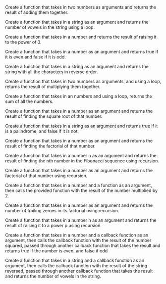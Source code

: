 Create a function that takes in two numbers as arguments and returns the result of adding them together.

Create a function that takes in a string as an argument and returns the number of vowels in the string using a loop.

Create a function that takes in a number and returns the result of raising it to the power of 3.

Create a function that takes in a number as an argument and returns true if it is even and false if it is odd.

Create a function that takes in a string as an argument and returns the string with all the characters in reverse order.

Create a function that takes in two numbers as arguments, and using a loop, returns the result of multiplying them together.

Create a function that takes in an numbers and using a loop, returns the sum of all the numbers.

Create a function that takes in a number as an argument and returns the result of finding the square root of that number.

Create a function that takes in a string as an argument and returns true if it is a palindrome, and false if it is not.

Create a function that takes in a number as an argument and returns the result of finding the factorial of that number.

Create a function that takes in a number n as an argument and returns the result of finding the nth number in the Fibonacci sequence using recursion.

Create a function that takes in a number as an argument and returns the factorial of that number using recursion.

Create a function that takes in a number and a function as an argument, then calls the provided function with the result of the number multiplied by 2.

Create a function that takes in a number as an argument and returns the number of trailing zeroes in its factorial using recursion.

Create a function that takes in a number n as an argument and returns the result of raising it to a power p using recursion.

Create a function that takes in a number and a callback function as an argument, then calls the callback function with the result of the number squared, passed through another callback function that takes the result and returns true if the number is even, and false if odd

Create a function that takes in a string and a callback function as an argument, then calls the callback function with the result of the string reversed, passed through another callback function that takes the result and returns the number of vowels in the string.
